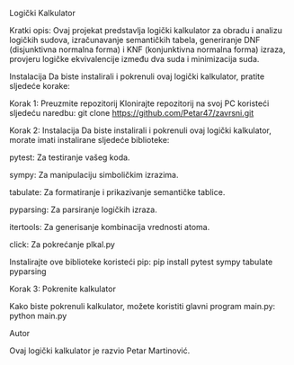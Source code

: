 Logički Kalkulator

Kratki opis: Ovaj projekat predstavlja logički kalkulator za obradu i analizu logičkih sudova, izračunavanje semantičkih tabela, generiranje DNF (disjunktivna normalna forma) i KNF (konjunktivna normalna forma) izraza, provjeru logičke ekvivalencije između dva suda i minimizacija suda.

Instalacija
Da biste instalirali i pokrenuli ovaj logički kalkulator, pratite sljedeće korake:

Korak 1: Preuzmite repozitorij
Klonirajte repozitorij na svoj PC koristeći sljedeću naredbu: git clone https://github.com/Petar47/zavrsni.git

Korak 2: Instalacija
Da biste instalirali i pokrenuli ovaj logički kalkulator, morate imati instalirane sljedeće biblioteke:

pytest: Za testiranje vašeg koda.

sympy: Za manipulaciju simboličkim izrazima.

tabulate: Za formatiranje i prikazivanje semantičke tablice.

pyparsing: Za parsiranje logičkih izraza.

itertools: Za generisanje kombinacija vrednosti atoma.

click: Za pokrećanje plkal.py

Instalirajte ove biblioteke koristeći pip: pip install pytest sympy tabulate pyparsing

Korak 3: Pokrenite kalkulator

Kako biste pokrenuli kalkulator, možete koristiti glavni program main.py: python main.py

Autor

Ovaj logički kalkulator je razvio Petar Martinović.
